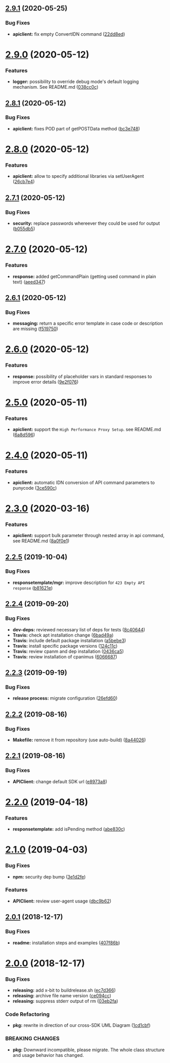 ## [2.9.1](https://github.com/hexonet/perl-sdk/compare/v2.9.0...v2.9.1) (2020-05-25)


### Bug Fixes

* **apiclient:** fix empty ConvertIDN command ([22dd8ed](https://github.com/hexonet/perl-sdk/commit/22dd8ede0f2d1d9573e3fa0336320fc72405b39c))

# [2.9.0](https://github.com/hexonet/perl-sdk/compare/v2.8.1...v2.9.0) (2020-05-12)


### Features

* **logger:** possibility to override debug mode's default logging mechanism. See README.md ([038cc0c](https://github.com/hexonet/perl-sdk/commit/038cc0cd8657e0b3e1e30eb6655ff6f61ad68a41))

## [2.8.1](https://github.com/hexonet/perl-sdk/compare/v2.8.0...v2.8.1) (2020-05-12)


### Bug Fixes

* **apiclient:** fixes POD part of getPOSTData method ([bc3e748](https://github.com/hexonet/perl-sdk/commit/bc3e748c53afd61b7d0f2841c6fd402f007759dc))

# [2.8.0](https://github.com/hexonet/perl-sdk/compare/v2.7.1...v2.8.0) (2020-05-12)


### Features

* **apiclient:** allow to specify additional libraries via setUserAgent ([26cb7e4](https://github.com/hexonet/perl-sdk/commit/26cb7e439e22709f042d4a2983857f24f6c2f8ea))

## [2.7.1](https://github.com/hexonet/perl-sdk/compare/v2.7.0...v2.7.1) (2020-05-12)


### Bug Fixes

* **security:** replace passwords whereever they could be used for output ([b055db5](https://github.com/hexonet/perl-sdk/commit/b055db543f3f7cce7c19ca9dec852a46f301d55f))

# [2.7.0](https://github.com/hexonet/perl-sdk/compare/v2.6.1...v2.7.0) (2020-05-12)


### Features

* **response:** added getCommandPlain (getting used command in plain text) ([aeed347](https://github.com/hexonet/perl-sdk/commit/aeed347c901444fc1edbda7d9fcf34da4c3f4f00))

## [2.6.1](https://github.com/hexonet/perl-sdk/compare/v2.6.0...v2.6.1) (2020-05-12)


### Bug Fixes

* **messaging:** return a specific error template in case code or description are missing ([f519750](https://github.com/hexonet/perl-sdk/commit/f5197508a73d25db15c11829275db984ce7a00a4))

# [2.6.0](https://github.com/hexonet/perl-sdk/compare/v2.5.0...v2.6.0) (2020-05-12)


### Features

* **response:** possibility of placeholder vars in standard responses to improve error details ([9e2f076](https://github.com/hexonet/perl-sdk/commit/9e2f076f87d43a91d62cb858815393335b7bcde7))

# [2.5.0](https://github.com/hexonet/perl-sdk/compare/v2.4.0...v2.5.0) (2020-05-11)


### Features

* **apiclient:** support the `High Performance Proxy Setup`. see README.md ([6a8d596](https://github.com/hexonet/perl-sdk/commit/6a8d5964c48e906d67f3bfec0adad76788f2d119))

# [2.4.0](https://github.com/hexonet/perl-sdk/compare/v2.3.0...v2.4.0) (2020-05-11)


### Features

* **apiclient:** automatic IDN conversion of API command parameters to punycode ([3ce590c](https://github.com/hexonet/perl-sdk/commit/3ce590cbfb3c2d6e2a07fb3569963f4f1908aff2))

# [2.3.0](https://github.com/hexonet/perl-sdk/compare/v2.2.5...v2.3.0) (2020-03-16)


### Features

* **apiclient:** support bulk parameter through nested array in api command, see README.md ([8a0f0e1](https://github.com/hexonet/perl-sdk/commit/8a0f0e1e245c03019c2d402fc5bf4c4af16347de))

## [2.2.5](https://github.com/hexonet/perl-sdk/compare/v2.2.4...v2.2.5) (2019-10-04)


### Bug Fixes

* **responsetemplate/mgr:** improve description for `423 Empty API response` ([b81621e](https://github.com/hexonet/perl-sdk/commit/b81621e))

## [2.2.4](https://github.com/hexonet/perl-sdk/compare/v2.2.3...v2.2.4) (2019-09-20)


### Bug Fixes

* **dev-deps:** reviewed necessary list of deps for tests ([8c40644](https://github.com/hexonet/perl-sdk/commit/8c40644))
* **Travis:** check apt installation change ([6bad49a](https://github.com/hexonet/perl-sdk/commit/6bad49a))
* **Travis:** include default package installation ([a5bebe3](https://github.com/hexonet/perl-sdk/commit/a5bebe3))
* **Travis:** install specific package versions ([124c11c](https://github.com/hexonet/perl-sdk/commit/124c11c))
* **Travis:** review cpanm and dep installation ([0436ca5](https://github.com/hexonet/perl-sdk/commit/0436ca5))
* **Travis:** review installation of cpanimus ([6066687](https://github.com/hexonet/perl-sdk/commit/6066687))

## [2.2.3](https://github.com/hexonet/perl-sdk/compare/v2.2.2...v2.2.3) (2019-09-19)


### Bug Fixes

* **release process:** migrate configuration ([26efd60](https://github.com/hexonet/perl-sdk/commit/26efd60))

## [2.2.2](https://github.com/hexonet/perl-sdk/compare/v2.2.1...v2.2.2) (2019-08-16)


### Bug Fixes

* **Makefile:** remove it from repository (use auto-build) ([8a44026](https://github.com/hexonet/perl-sdk/commit/8a44026))

## [2.2.1](https://github.com/hexonet/perl-sdk/compare/v2.2.0...v2.2.1) (2019-08-16)


### Bug Fixes

* **APIClient:** change default SDK url ([e8973a8](https://github.com/hexonet/perl-sdk/commit/e8973a8))

# [2.2.0](https://github.com/hexonet/perl-sdk/compare/v2.1.0...v2.2.0) (2019-04-18)


### Features

* **responsetemplate:** add isPending method ([abe830c](https://github.com/hexonet/perl-sdk/commit/abe830c))

# [2.1.0](https://github.com/hexonet/perl-sdk/compare/v2.0.1...v2.1.0) (2019-04-03)


### Bug Fixes

* **npm:** security dep bump ([3e1d2fe](https://github.com/hexonet/perl-sdk/commit/3e1d2fe))


### Features

* **APIClient:** review user-agent usage ([dbc9b62](https://github.com/hexonet/perl-sdk/commit/dbc9b62))

## [2.0.1](https://github.com/hexonet/perl-sdk/compare/v2.0.0...v2.0.1) (2018-12-17)


### Bug Fixes

* **readme:** installation steps and examples ([407f86b](https://github.com/hexonet/perl-sdk/commit/407f86b))

# [2.0.0](https://github.com/hexonet/perl-sdk/compare/v1.12.0...v2.0.0) (2018-12-17)


### Bug Fixes

* **releasing:** add x-bit to buildrelease.sh ([ec7d366](https://github.com/hexonet/perl-sdk/commit/ec7d366))
* **releasing:** archive file name version ([ce094cc](https://github.com/hexonet/perl-sdk/commit/ce094cc))
* **releasing:** suppress stderr output of rm ([03eb2fa](https://github.com/hexonet/perl-sdk/commit/03eb2fa))


### Code Refactoring

* **pkg:** rewrite in direction of our cross-SDK UML Diagram ([1cd1cbf](https://github.com/hexonet/perl-sdk/commit/1cd1cbf))


### BREAKING CHANGES

* **pkg:** Downward incompatible, please migrate. The whole class structure and usage behavior
has changed.
